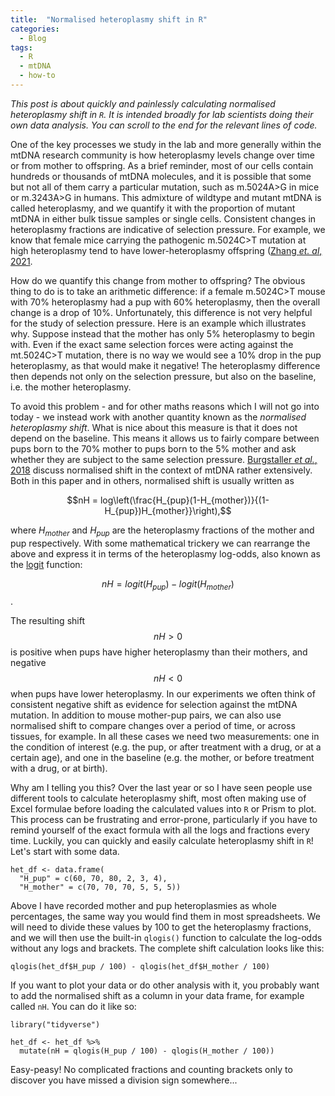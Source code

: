 ```yaml
---
title:  "Normalised heteroplasmy shift in R"
categories:
  - Blog
tags:
  - R
  - mtDNA
  - how-to
---
```


_This post is about quickly and painlessly calculating normalised heteroplasmy shift in `R`. It is intended broadly for lab scientists doing their own data analysis. You can scroll to the end for the relevant lines of code._

One of the key processes we study in the lab and more generally within the mtDNA research community is how heteroplasmy levels change over time or from mother to offspring. As a brief reminder, most of our cells contain hundreds or thousands of mtDNA molecules, and it is possible that some but not all of them carry a particular mutation, such as m.5024A>G in mice or m.3243A>G in humans. This admixture of wildtype and mutant mtDNA is called heteroplasmy, and we quantify it with the proportion of mutant mtDNA in either bulk tissue samples or single cells. Consistent changes in heteroplasmy fractions are indicative of selection pressure. For example, we know that female mice carrying the pathogenic m.5024C>T mutation at high heteroplasmy tend to have lower-heteroplasmy offspring ([Zhang _et. al_, 2021](https://www.science.org/doi/10.1126/sciadv.abi5657).

How do we quantify this change from mother to offspring? The obvious thing to do is to take an arithmetic difference: if a female m.5024C>T mouse with 70% heteroplasmy had a pup with 60% heteroplasmy, then the overall change is a drop of 10%. Unfortunately, this difference is not very helpful for the study of selection pressure. Here is an example which illustrates why. Suppose instead that the mother has only 5% heteroplasmy to begin with. Even if the exact same selection forces were acting against the mt.5024C>T mutation, there is no way we would see a 10% drop in the pup heteroplasmy, as that would make it negative! The heteroplasmy difference then depends not only on the selection pressure, but also on the baseline, i.e. the mother heteroplasmy. 

To avoid this problem - and for other maths reasons which I will not go into today - we instead work with another quantity known as the _normalised heteroplasmy shift_. What is nice about this measure is that it does not depend on the baseline. This means it allows us to fairly compare between pups born to the 70% mother to pups born to the 5% mother and ask whether they are subject to the same selection pressure. [Burgstaller _et al._, 2018](https://www.nature.com/articles/s41467-018-04797-2) discuss normalised shift in the context of mtDNA rather extensively. Both in this paper and in others, normalised shift is usually written as 

$$nH = log\left(\frac{H_{pup}(1-H_{mother})}{(1-H_{pup})H_{mother}}\right),$$

where $H_{mother}$ and $H_{pup}$ are the heteroplasmy fractions of the mother and pup respectively. With some mathematical trickery we can rearrange the above and express it in terms of the heteroplasmy log-odds, also known as the [logit](https://en.wikipedia.org/wiki/Logit) function:

$$nH = logit(H_{pup}) - logit(H_{mother})$$.

The resulting shift $$nH > 0$$ is positive when pups have higher heteroplasmy than their mothers, and negative $$nH < 0$$ when pups have lower heteroplasmy. In our experiments we often think of consistent negative shift as evidence for selection against the mtDNA mutation. In addition to mouse mother-pup pairs, we can also use normalised shift to compare changes over a period of time, or across tissues, for example. In all these cases we need two measurements: one in the condition of interest (e.g. the pup, or after treatment with a drug, or at a certain age), and one in the baseline (e.g. the mother, or before treatment with a drug, or at birth). 

Why am I telling you this? Over the last year or so I have seen people use different tools to calculate heteroplasmy shift, most often making use of Excel formulae before loading the calculated values into `R` or Prism to plot. This process can be frustrating and error-prone, particularly if you have to remind yourself of the exact formula with all the logs and fractions every time. Luckily, you can quickly and easily calculate heteroplasmy shift in `R`! Let's start with some data.

```
het_df <- data.frame(
  "H_pup" = c(60, 70, 80, 2, 3, 4),
  "H_mother" = c(70, 70, 70, 5, 5, 5))
```

Above I have recorded mother and pup heteroplasmies as whole percentages, the same way you would find them in most spreadsheets. We will need to divide these values by 100 to get the heteroplasmy fractions, and we will then use the built-in `qlogis()` function to calculate the log-odds without any logs and brackets. The complete shift calculation looks like this:

```
qlogis(het_df$H_pup / 100) - qlogis(het_df$H_mother / 100)
```

If you want to plot your data or do other analysis with it, you probably want to add the normalised shift as a column in your data frame, for example called `nH`. You can do it like so:

```
library("tidyverse")

het_df <- het_df %>% 
  mutate(nH = qlogis(H_pup / 100) - qlogis(H_mother / 100))
```

Easy-peasy! No complicated fractions and counting brackets only to discover you have missed a division sign somewhere...

